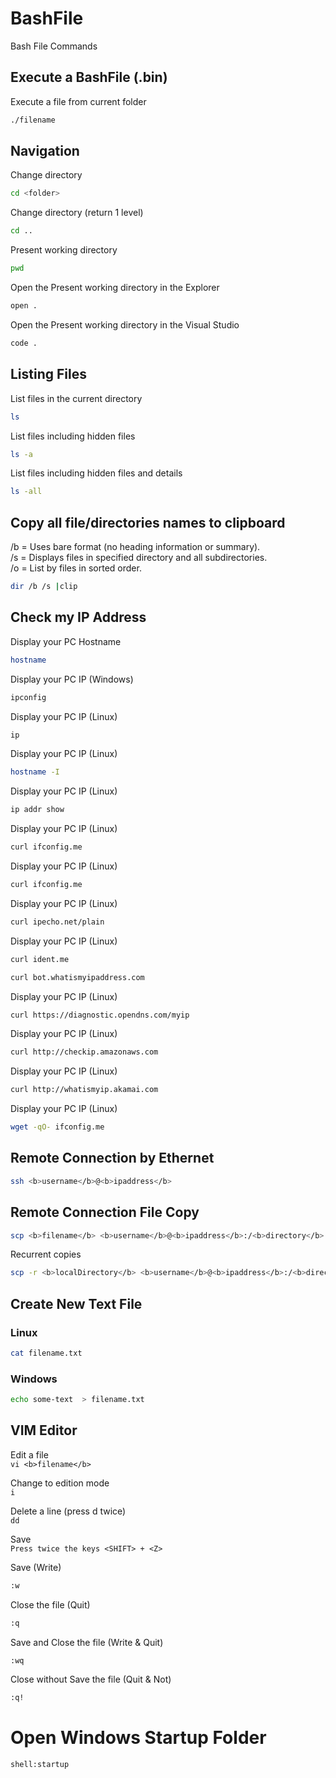 # BashFile
Bash File Commands

## Execute a BashFile (.bin)
Execute a file from current folder  
```sh
./filename
```  

## Navigation
Change directory  
```sh
cd <folder>
```  
  
Change directory (return 1 level)  
```sh
cd ..
```  
  
Present working directory  
```sh
pwd
```  

Open the Present working directory in the Explorer  
```sh
open .
```  

Open the Present working directory in the Visual Studio  
```sh
code .
```  


## Listing Files
List files in the current directory  
```sh
ls
```  

List files including hidden files  
```sh
ls -a
```  

List files including hidden files and details  
```sh
ls -all
```  


## Copy all file/directories names to clipboard  
/b = Uses bare format (no heading information or summary).  
/s = Displays files in specified directory and all subdirectories.  
/o = List by files in sorted order.  
```sh
dir /b /s |clip
```  
  
  





## Check my IP Address
Display your PC Hostname  
```sh
hostname
```  

Display your PC IP (Windows)  
```sh
ipconfig
```  

Display your PC IP (Linux)  
```sh
ip
```  

Display your PC IP (Linux)  
```sh
hostname -I
```  

Display your PC IP (Linux)  
```sh
ip addr show
```  

Display your PC IP (Linux)  
```sh
curl ifconfig.me
```  

Display your PC IP (Linux)  
```sh
curl ifconfig.me
```  

Display your PC IP (Linux)  
```sh
curl ipecho.net/plain
```  

Display your PC IP (Linux)  
```sh
curl ident.me
```  

```sh
curl bot.whatismyipaddress.com
```  

Display your PC IP (Linux)  
```sh
curl https://diagnostic.opendns.com/myip
```  

Display your PC IP (Linux)  
```sh
curl http://checkip.amazonaws.com
```  

Display your PC IP (Linux)  
```sh
curl http://whatismyip.akamai.com
```  

Display your PC IP (Linux)  
```sh
wget -qO- ifconfig.me
```  



## Remote Connection by Ethernet  
```sh
ssh <b>username</b>@<b>ipaddress</b>
```  


## Remote Connection File Copy  
```sh
scp <b>filename</b> <b>username</b>@<b>ipaddress</b>:/<b>directory</b>
```  

Recurrent copies  
```sh
scp -r <b>localDirectory</b> <b>username</b>@<b>ipaddress</b>:/<b>directory</b>
```



## Create New Text File  
### Linux  
```sh
cat filename.txt
```  
  
### Windows  
```sh
echo some-text  > filename.txt
```  




## VIM Editor
Edit a file  
`vi <b>filename</b>`  

Change to edition mode  
`i`  

Delete a line  (press d twice)  
`dd`  

Save  
`Press twice the keys <SHIFT> + <Z>`  

Save (Write)  
```sh
:w
```  

Close the file (Quit)  
```sh
:q
```  

Save and Close the file (Write & Quit)  
```sh
:wq
```  

Close without Save the file (Quit & Not)  
```sh
:q!
```  


# Open Windows Startup Folder  
```sh
shell:startup
```
